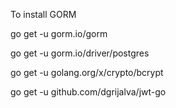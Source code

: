 To install GORM

go get -u gorm.io/gorm

go get -u gorm.io/driver/postgres

go get -u golang.org/x/crypto/bcrypt

go get -u github.com/dgrijalva/jwt-go
